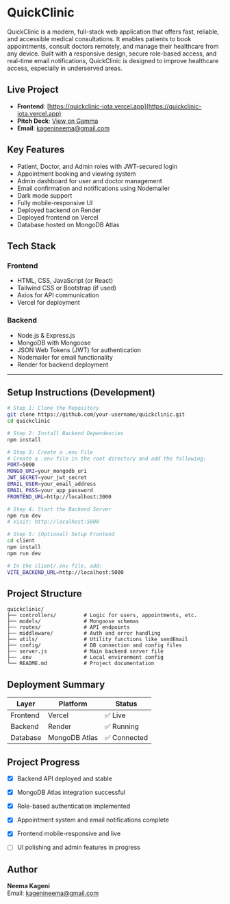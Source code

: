# QuickClinic

QuickClinic is a modern, full-stack web application that offers fast, reliable, and accessible medical consultations. It enables patients to book appointments, consult doctors remotely, and manage their healthcare from any device. Built with a responsive design, secure role-based access, and real-time email notifications, QuickClinic is designed to improve healthcare access, especially in underserved areas.



## Live Project

- **Frontend**: [https://quickclinic-iota.vercel.app](https://quickclinic-iota.vercel.app)  
- **Pitch Deck**: [View on Gamma](https://gamma.app/docs/QuickClinic-b7s7g0ymbqb6duk)  
- **Email**: [kagenineema@gmail.com](mailto:kagenineema@gmail.com)



## Key Features

- Patient, Doctor, and Admin roles with JWT-secured login  
- Appointment booking and viewing system  
- Admin dashboard for user and doctor management  
- Email confirmation and notifications using Nodemailer  
- Dark mode support  
- Fully mobile-responsive UI  
- Deployed backend on Render  
- Deployed frontend on Vercel  
- Database hosted on MongoDB Atlas  



## Tech Stack

### Frontend

- HTML, CSS, JavaScript (or React)  
- Tailwind CSS or Bootstrap (if used)  
- Axios for API communication  
- Vercel for deployment  

### Backend

- Node.js & Express.js  
- MongoDB with Mongoose  
- JSON Web Tokens (JWT) for authentication  
- Nodemailer for email functionality  
- Render for backend deployment  

---

## Setup Instructions (Development)

```bash
# Step 1: Clone the Repository
git clone https://github.com/your-username/quickclinic.git
cd quickclinic

# Step 2: Install Backend Dependencies
npm install

# Step 3: Create a .env File
# Create a .env file in the root directory and add the following:
PORT=5000
MONGO_URI=your_mongodb_uri
JWT_SECRET=your_jwt_secret
EMAIL_USER=your_email_address
EMAIL_PASS=your_app_password
FRONTEND_URL=http://localhost:3000

# Step 4: Start the Backend Server
npm run dev
# Visit: http://localhost:5000

# Step 5: (Optional) Setup Frontend
cd client
npm install
npm run dev

# In the client/.env file, add:
VITE_BACKEND_URL=http://localhost:5000
```



## Project Structure

```
quickclinic/
├── controllers/         # Logic for users, appointments, etc.
├── models/              # Mongoose schemas
├── routes/              # API endpoints
├── middleware/          # Auth and error handling
├── utils/               # Utility functions like sendEmail
├── config/              # DB connection and config files
├── server.js            # Main backend server file
├── .env                 # Local environment config
└── README.md            # Project documentation
```


## Deployment Summary

| Layer     | Platform       | Status      |
|-----------|----------------|-------------|
| Frontend  | Vercel         | ✅ Live      |
| Backend   | Render         | ✅ Running   |
| Database  | MongoDB Atlas  | ✅ Connected |



## Project Progress

- [x] Backend API deployed and stable  
- [x] MongoDB Atlas integration successful  
- [x] Role-based authentication implemented  
- [x] Appointment system and email notifications complete  
- [x] Frontend mobile-responsive and live  
- [ ] UI polishing and admin features in progress  


## Author

**Neema Kageni**  
Email: [kagenineema@gmail.com](mailto:kagenineema@gmail.com)
